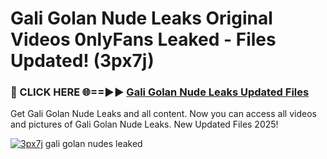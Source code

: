 # Gali Golan Nude Leaks Original Videos 0nlyFans Leaked - Files Updated! (3px7j)

<h3>🔴 CLICK HERE 🌐==►► <a href="https://tinyurl.com/yc6ubb5a" rel="nofollow">Gali Golan Nude Leaks Updated Files</a></h3>

Get Gali Golan Nude Leaks and all content. Now you can access all videos and pictures of Gali Golan Nude Leaks. New Updated Files 2025!

[![3px7j](https://i.imgur.com/7eu0CRL.gif)](https://tinyurl.com/yc6ubb5a)
gali golan nudes leaked